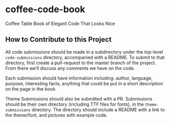 # coffee-code-book
Coffee Table Book of Elegant Code That Looks Nice

## How to Contribute to this Project
All code submissions should be made in a subdirectory under the top-level `code-submissions` directory, accompanied with a README. To submit to that directory, first create a pull-request to the master branch of the project. From there we’ll discuss any comments we have on the code.  
  
Each submission should have information including: author, language, purpose, interesting facts; anything that could be put in a short description on the page in the book.

Theme Submissions should also be submitted with a PR. Submissions should be their own directory (including TTF files for fonts), in the `theme-submissions` directory. The directory should include a README with a link to the theme/font, and pictures with example code.
